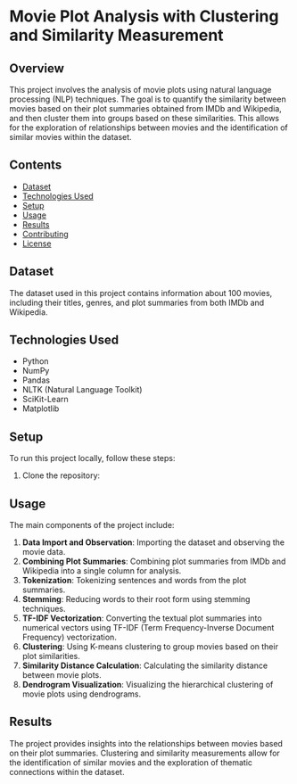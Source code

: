 # Movie Plot Analysis with Clustering and Similarity Measurement

## Overview

This project involves the analysis of movie plots using natural language processing (NLP) techniques. The goal is to quantify the similarity between movies based on their plot summaries obtained from IMDb and Wikipedia, and then cluster them into groups based on these similarities. This allows for the exploration of relationships between movies and the identification of similar movies within the dataset.

## Contents

- [Dataset](#dataset)
- [Technologies Used](#technologies-used)
- [Setup](#setup)
- [Usage](#usage)
- [Results](#results)
- [Contributing](#contributing)
- [License](#license)

## Dataset

The dataset used in this project contains information about 100 movies, including their titles, genres, and plot summaries from both IMDb and Wikipedia.

## Technologies Used

- Python
- NumPy
- Pandas
- NLTK (Natural Language Toolkit)
- SciKit-Learn
- Matplotlib

## Setup

To run this project locally, follow these steps:

1. Clone the repository:


## Usage

The main components of the project include:

1. **Data Import and Observation**: Importing the dataset and observing the movie data.
2. **Combining Plot Summaries**: Combining plot summaries from IMDb and Wikipedia into a single column for analysis.
3. **Tokenization**: Tokenizing sentences and words from the plot summaries.
4. **Stemming**: Reducing words to their root form using stemming techniques.
5. **TF-IDF Vectorization**: Converting the textual plot summaries into numerical vectors using TF-IDF (Term Frequency-Inverse Document Frequency) vectorization.
6. **Clustering**: Using K-means clustering to group movies based on their plot similarities.
7. **Similarity Distance Calculation**: Calculating the similarity distance between movie plots.
8. **Dendrogram Visualization**: Visualizing the hierarchical clustering of movie plots using dendrograms.

## Results

The project provides insights into the relationships between movies based on their plot summaries. Clustering and similarity measurements allow for the identification of similar movies and the exploration of thematic connections within the dataset.

